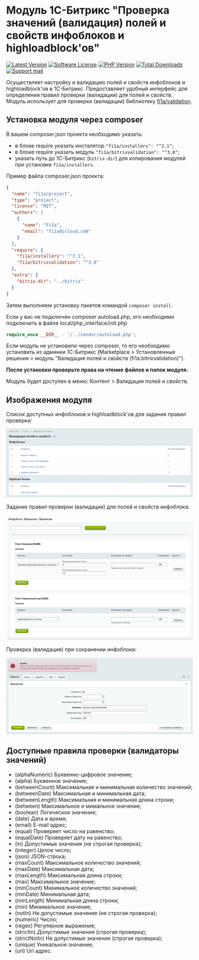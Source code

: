 # Модуль 1С-Битрикс "Проверка значений (валидация) полей и свойств инфоблоков и highloadblock'ов"

[![Latest Version][badge-release]][packagist]
[![Software License][badge-license]][license]
[![PHP Version][badge-php]][php]
[![Total Downloads][badge-downloads]][downloads]
[![Support mail][badge-mail]][mail]

Осуществляет настройку и валидацию полей и свойств инфоблоков и highloadblock'ов в 1С-Битрикс.
Предоставляет удобный интерфейс для определения правил проверки (валидации) для полей и свойств.
Модуль использует для проверки (валидации) библиотеку [fi1a/validation](https://github.com/fi1a/validation).

## Установка модуля через composer

В вашем composer.json проекта необходимо указать:

- в блоке require указать инсталятор `"fi1a/installers": "^2.1"`;
- в блоке require указать модуль `"fi1a/bitrixvalidation": "^3.0"`;
- указать путь до 1С-Битрикс (`bitrix-dir`) для копирования модулей при установке `fi1a/installers`.

Пример файла composer.json проекта:

```json
{
  "name": "fi1a/project",
  "type": "project",
  "license": "MIT",
  "authors": [
    {
      "name": "Fi1a",
      "email": "fi1a@icloud.com"
    }
  ],
  "require": {
    "fi1a/installers": "^2.1",
    "fi1a/bitrixvalidation": "^3.0"
  },
  "extra": {
    "bitrix-dir": "../bitrix"
  }
}
```

Затем выполняем установку пакетов командой `composer install`.

Если у вас не подключен composer autoload.php, его необходимо подключить в файле local/php_interface/init.php

```php
require_once __DIR__ . '/../vendor/autoload.php';
```

Если модуль не установили через composer, то его необходимо установить из админки 1С-Битрикс
(Marketplace > Установленные решения > модуль "Валидация полей и свойств (fi1a.bitrixvalidation)").

**После установки проверьте права на чтение файлов и папок модуля.**

Модуль будет доступен в меню: Контент > Валидация полей и свойств.

## Изображения модуля

Список доступных инфоблоков и highloadblock'ов для задания правил проверки:

![Список доступных инфоблоков и highloadblock](images/fi1a.bitrixvalidation-screen-1.png)

Задание правил проверки (валидации) для полей и свойств инфоблока:

![Задание правил проверки (валидации) для полей и свойств инфоблока](images/fi1a.bitrixvalidation-screen-2.png)

Проверка (валидация) при сохранении инфоблока:

![Проверка (валидация) при сохранении инфоблока](images/fi1a.bitrixvalidation-screen-3.png)

## Доступные правила проверки (валидаторы значений)

- (alphaNumeric) Буквенно-цифровое значение;
- (alpha) Буквенное значение;
- (betweenCount) Максимальная и минимальная количество значений;
- (betweenDate) Максимальная и минимальная дата;
- (betweenLength) Максимальная и минимальная длина строки;
- (between) Максимальное и мимальное значение;
- (boolean) Логическое значение;
- (date) Дата и время;
- (email) E-mail адрес;
- (equal) Проверяет число на равенство;
- (equalDate) Проверяет дату на равенство;
- (in) Допустимые значения (не строгая проверка);
- (integer) Целое число;
- (json) JSON-строка;
- (maxCount) Максимальное количество значений;
- (maxDate) Максимальная дата;
- (maxLength) Максимальная длина строки;
- (max) Максимальное значение;
- (minCount) Минимальное количество значений;
- (minDate) Минимальная дата;
- (minLength) Минимальная длина строки;
- (min) Минимальное значение;
- (notIn) Не допустимые значения (не строгая проверка);
- (numeric) Число;
- (regex) Регулярное выражение;
- (strictIn) Допустимые значения (строгая проверка);
- (strictNotIn) Не допустимые значения (строгая проверка);
- (unique) Уникальное значение;
- (url) Url адрес.

[badge-release]: https://img.shields.io/packagist/v/fi1a/bitrixvalidation?label=release
[badge-license]: https://img.shields.io/github/license/fi1a/bitrixvalidation?style=flat-square
[badge-php]: https://img.shields.io/packagist/php-v/fi1a/bitrixvalidation?style=flat-square
[badge-downloads]: https://img.shields.io/packagist/dt/fi1a/bitrixvalidation.svg?style=flat-square&colorB=mediumvioletred
[badge-mail]: https://img.shields.io/badge/mail-support%40fi1a.ru-brightgreen

[packagist]: https://packagist.org/packages/fi1a/bitrixvalidation
[license]: https://github.com/fi1a/bitrixvalidation/blob/master/LICENSE
[php]: https://php.net
[downloads]: https://packagist.org/packages/fi1a/bitrixvalidation
[mail]: mailto:support@fi1a.ru